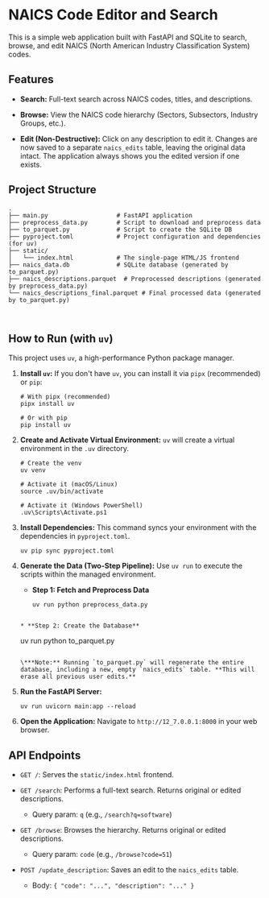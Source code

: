 # NAICS Code Editor and Search

This is a simple web application built with FastAPI and SQLite to search, browse, and edit NAICS (North American Industry Classification System) codes.

## Features

* **Search:** Full-text search across NAICS codes, titles, and descriptions.

* **Browse:** View the NAICS code hierarchy (Sectors, Subsectors, Industry Groups, etc.).

* **Edit (Non-Destructive):** Click on any description to edit it. Changes are now saved to a separate `naics_edits` table, leaving the original data intact. The application always shows you the edited version if one exists.

## Project Structure

```
.
├── main.py                   # FastAPI application
├── preprocess_data.py        # Script to download and preprocess data
├── to_parquet.py             # Script to create the SQLite DB
├── pyproject.toml            # Project configuration and dependencies (for uv)
├── static/
│   └── index.html            # The single-page HTML/JS frontend
├── naics_data.db             # SQLite database (generated by to_parquet.py)
├── naics_descriptions.parquet  # Preprocessed descriptions (generated by preprocess_data.py)
└── naics_descriptions_final.parquet # Final processed data (generated by to_parquet.py)



```

## How to Run (with `uv`)

This project uses `uv`, a high-performance Python package manager.

1. **Install `uv`:**
   If you don't have `uv`, you can install it via `pipx` (recommended) or `pip`:

   ```
   # With pipx (recommended)
   pipx install uv
   
   # Or with pip
   pip install uv
   ```

2. **Create and Activate Virtual Environment:**
   `uv` will create a virtual environment in the `.uv` directory.

   ```
   # Create the venv
   uv venv
   
   # Activate it (macOS/Linux)
   source .uv/bin/activate
   
   # Activate it (Windows PowerShell)
   .uv\Scripts\Activate.ps1
   ```

3. **Install Dependencies:**
   This command syncs your environment with the dependencies in `pyproject.toml`.

   ```
   uv pip sync pyproject.toml
   ```

4. **Generate the Data (Two-Step Pipeline):**
   Use `uv run` to execute the scripts within the managed environment.

   * **Step 1: Fetch and Preprocess Data**

     ```
     uv run python preprocess_data.py
    ```

   * **Step 2: Create the Database**

     ```
     uv run python to_parquet.py
     ```

   \***Note:** Running `to_parquet.py` will regenerate the entire database, including a new, empty `naics_edits` table. **This will erase all previous user edits.**

5. **Run the FastAPI Server:**

   ```
   uv run uvicorn main:app --reload
   ```

6. **Open the Application:**
   Navigate to `http://12_7.0.0.1:8000` in your web browser.

## API Endpoints

* `GET /`: Serves the `static/index.html` frontend.

* `GET /search`: Performs a full-text search. Returns original or edited descriptions.

  * Query param: `q` (e.g., `/search?q=software`)

* `GET /browse`: Browses the hierarchy. Returns original or edited descriptions.

  * Query param: `code` (e.g., `/browse?code=51`)

* `POST /update_description`: Saves an edit to the `naics_edits` table.

  * Body: `{ "code": "...", "description": "..." }`
